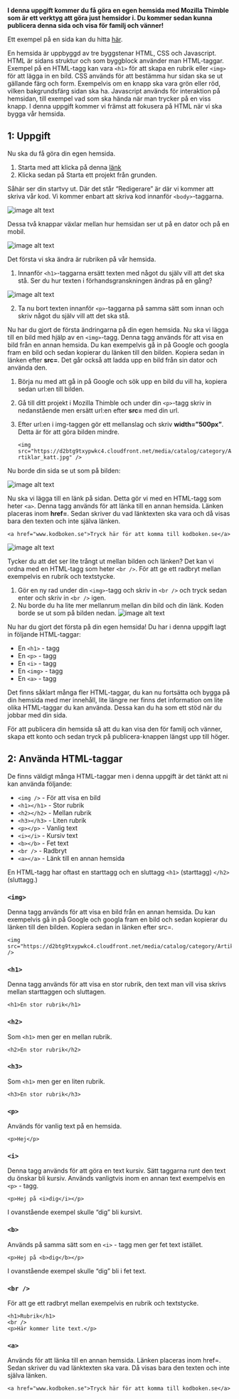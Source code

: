 **I denna uppgift kommer du få göra en egen hemsida med Mozilla Thimble som är ett verktyg att göra just hemsidor i.  Du kommer sedan kunna publicera denna sida och visa för familj och vänner!**

Ett exempel på en sida kan du hitta [här](https://thimbleprojects.org/christoffer/408964/ "Exempeluppgift").

En hemsida är uppbyggd av tre byggstenar HTML, CSS och Javascript. HTML är sidans struktur och som byggblock använder man HTML-taggar. Exempel på en HTML-tagg kan vara ```<h1>``` för att skapa en rubrik eller ```<img>``` för att lägga in en bild. CSS används för att bestämma hur sidan ska se ut gällande färg och form. Exempelvis om en knapp ska vara grön eller röd, vilken bakgrundsfärg sidan ska ha. Javascript används för interaktion på hemsidan, till exempel vad som ska hända när man trycker på en viss knapp. I denna uppgift kommer vi främst att fokusera på HTML när vi ska bygga vår hemsida.

## 1:  Uppgift

Nu ska du få göra din egen hemsida. 


1. Starta med att klicka på denna [länk](https://thimble.mozilla.org/sv-SE/) 
2. Klicka sedan på Starta ett projekt från grunden.

Såhär ser din startvy ut. Där det står “Redigerare” är där vi kommer att skriva vår kod. Vi kommer enbart att skriva kod innanför ```<body>```-taggarna.

![image alt text](uppgift-start.png)

Dessa två knappar växlar mellan hur hemsidan ser ut på en dator och på en mobil.

![image alt text](mozilla-thimble-desktop-mobile.png)

Det första vi ska ändra är rubriken på vår hemsida. 

1. Innanför ```<h1>```-taggarna ersätt texten med något du själv vill att det ska stå. Ser du hur texten i förhandsgranskningen ändras på en gång?

![image alt text](uppgift-h1-tagg.png)

2.  Ta nu bort texten innanför ```<p>```-taggarna på samma sätt som innan och skriv något du själv vill att det ska stå.

Nu har du gjort de första ändringarna på din egen hemsida. Nu ska vi lägga till en bild med hjälp av en ```<img>```-tagg. Denna tagg används för att visa en bild från en annan hemsida. Du kan exempelvis gå in på Google och googla fram en bild och sedan kopierar du länken till den bilden. Kopiera sedan in länken efter **src=**.  Det går också att ladda upp en bild från sin dator och använda den. 


1. Börja nu med att gå in på Google och sök upp en bild du vill ha, kopiera sedan url:en till bilden. 
2. Gå till ditt projekt i Mozilla Thimble och under din ```<p>```-tagg skriv in nedanstående men ersätt url:en efter **src=** med din url.
3. Efter url:en i img-taggen gör ett mellanslag och skriv **width=”500px”**. Detta är för att göra bilden mindre.

    ```<img src="https://d2btg9txypwkc4.cloudfront.net/media/catalog/category/Artiklar_katt.jpg" />```

Nu borde din sida se ut som på bilden:

![image alt text](uppgift-img-tagg.png)

Nu ska vi lägga till en länk på sidan. Detta gör vi med en HTML-tagg som heter ```<a>```.
Denna tagg används för att länka till en annan hemsida. Länken placeras inom **href=**. Sedan skriver du vad länktexten ska vara och då visas bara den texten och inte själva länken.

    <a href="www.kodboken.se">Tryck här för att komma till kodboken.se</a>


![image alt text](uppgift-a-tagg.png)

Tycker du att det ser lite trångt ut mellan bilden och länken? Det kan vi ordna med en HTML-tagg som heter ```<br />```.  För att ge ett radbryt mellan exempelvis en rubrik och textstycke.

1. Gör en ny rad under din ```<img>```-tagg och skriv in ```<br />```  och tryck sedan enter och skriv in ```<br />``` igen.
2. Nu borde du ha lite mer mellanrum mellan din bild och din länk. Koden borde se ut som på bilden nedan.
![image alt text](uppgift-br-tagg.png)


Nu har du gjort det första på din egen hemsida! Du har i denna uppgift lagt in följande HTML-taggar:

- En ```<h1>``` - tagg
- En ```<p>``` - tagg
- En ```<i>``` - tagg
- En ```<img>``` - tagg
- En ```<a>``` - tagg

Det finns såklart många fler HTML-taggar, du kan nu fortsätta och bygga på din hemsida med mer innehåll, lite längre ner finns det information om lite olika HTML-taggar du kan använda. Dessa kan du ha som ett stöd när du jobbar med din sida.

För att publicera din hemsida så att du kan visa den för familj och vänner, skapa ett konto och sedan tryck på publicera-knappen längst upp till höger.

## 2: Använda HTML-taggar

De finns väldigt många HTML-taggar men i denna uppgift är det tänkt att ni kan använda följande:


- ```<img />``` - För att visa en bild
- ```<h1></h1>``` - Stor rubrik
- ```<h2></h2>``` - Mellan rubrik
- ```<h3></h3>``` - Liten rubrik
- ```<p></p>``` - Vanlig text
- ```<i></i>``` - Kursiv text
- ```<b></b>``` - Fet text
- ```<br />``` - Radbryt
- ```<a></a>``` - Länk till en annan hemsida

En HTML-tagg har oftast en starttagg och en sluttagg ```<h1>``` (starttagg) ```</h2>```(sluttagg.)

### ```<img>```

Denna tagg används för att visa en bild från en annan hemsida. Du kan exempelvis gå in på Google och googla fram en bild och sedan kopierar du länken till den bilden. Kopiera sedan in länken efter src=.

    <img src="https://d2btg9txypwkc4.cloudfront.net/media/catalog/category/Artiklar_katt.jpg" />
### ```<h1>```

Denna tagg används för att visa en stor rubrik, den text man vill visa skrivs mellan starttaggen och sluttagen.

    <h1>En stor rubrik</h1>
### ```<h2>```

Som ```<h1>``` men ger en mellan rubrik.

    <h2>En stor rubrik</h2>

### ```<h3>```

Som ```<h1>``` men ger en liten rubrik.

    <h3>En stor rubrik</h3>
### ```<p>```

Används för vanlig text på en hemsida.

    <p>Hej</p>
### ```<i>```

Denna tagg används för att göra en text kursiv. Sätt taggarna runt den text du önskar bli kursiv. Används vanligtvis inom en annan text exempelvis en ```<p>``` - tagg.

    <p>Hej på <i>dig</i></p>

I ovanstående exempel skulle “dig” bli kursivt.

### ```<b>```

Används på samma sätt som en ```<i>``` - tagg men ger fet text istället.

    <p>Hej på <b>dig</b></p>

I ovanstående exempel skulle “dig” bli i fet text.

### ```<br />```

För att ge ett radbryt mellan exempelvis en rubrik och textstycke.

    <h1>Rubrik</h1>
    <br />
    <p>Här kommer lite text.</p>

### ```<a>```

Används för att länka till en annan hemsida. Länken placeras inom href=. Sedan skriver du vad länktexten ska vara. Då visas bara den texten och inte själva länken.

    <a href="www.kodboken.se">Tryck här för att komma till kodboken.se</a>
